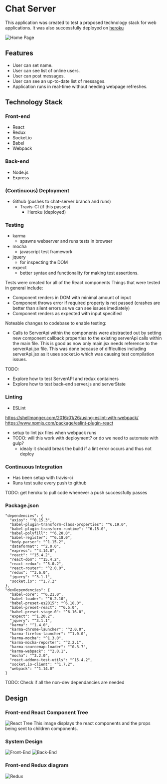 # Chat Server

This application was created to test a proposed technology stack for web applications.
It was also successfully deployed on [heroku](https://chat-server-t-rappos.herokuapp.com/#/?_k=32gzvg)

![Home Page](chat-server-images/home.PNG)

## Features
- User can set name.
- User can see list of online users.
- User can post messages.
- User can see an up-to-date list of messages.
- Application runs in real-time without needing webpage refreshes.

## Technology Stack

### Front-end
- React
- Redux
- Socket.io
- Babel
- Webpack

### Back-end
- Node.js
- Express

### (Continuous) Deployment
- Github (pushes to chat-server branch and runs)
  - Travis-CI (if this passes)
    - Heroku (deployed)

### Testing
- karma
  - spawns webserver and runs tests in browser
- mocha
  - javascript test framework
- jquery
  - for inspecting the DOM
- expect
  - better syntax and functionality for making test assertions.


Tests were created for all of the React components
Things that were tested in general include:
- Component renders in DOM with minimal amount of input
- Component throws error if required property is not passed (crashes are better than silent errors as we can see issues imediately)
- Component renders as expected with input specified

Noteable changes to codebase to enable testing:
- Calls to ServerApi within the components were abstracted out by setting new component callback properties to the existing serverApi calls within the main file. This is good as now only main.jsx needs reference to the serverApi.jsx file. This was done because of difficulties including serverApi.jsx as it uses socket.io which was causing test compilation issues.

TODO:
  - Explore how to test ServerAPI and redux containers
  - Explore how to test back-end server.js and serverState

### Linting
- ESLint

https://shellmonger.com/2016/01/26/using-eslint-with-webpack/
https://www.npmjs.com/package/eslint-plugin-react

- setup to lint jsx files when webpack runs
- TODO: will this work with deployment? or do we need to automate with gulp?
  - idealy it should break the build if a lint error occurs and thus not deploy


### Continuous Integration
- Has been setup with travis-ci
- Runs test suite every push to github

TODO: get heroku to pull code whenever a push successfully passes

### Package.json


```
"dependencies": {
  "axios": "^0.15.3",
  "babel-plugin-transform-class-properties": "^6.19.0",
  "babel-plugin-transform-runtime": "^6.15.0",
  "babel-polyfill": "^6.20.0",
  "babel-register": "^6.18.0",
  "body-parser": "^1.15.2",
  "dateformat": "^2.0.0",
  "express": "^4.14.0",
  "react": "^15.4.2",
  "react-dom": "^15.4.2",
  "react-redux": "^5.0.2",
  "react-router": "^2.0.0",
  "redux": "^3.6.0",
  "jquery": "^3.1.1",
  "socket.io": "^1.7.2"
},
"devDependencies": {
  "babel-core": "^6.21.0",
  "babel-loader": "^6.2.10",
  "babel-preset-es2015": "^6.18.0",
  "babel-preset-react": "^6.5.0",
  "babel-preset-stage-0": "^6.16.0",
  "expect": "^1.20.2",
  "jquery": "^3.1.1",
  "karma": "^1.4.0",
  "karma-chrome-launcher": "^2.0.0",
  "karma-firefox-launcher": "^1.0.0",
  "karma-mocha": "^1.3.0",
  "karma-mocha-reporter": "^2.2.1",
  "karma-sourcemap-loader": "^0.3.7",
  "karma-webpack": "^2.0.1",
  "mocha": "^3.2.0",
  "react-addons-test-utils": "^15.4.2",
  "socket.io-client": "^1.7.2",
  "webpack": "^1.14.0"
}
```
TODO: Check if all the non-dev dependancies are needed
## Design

### Front-end React Component Tree
![React Tree](chat-server-images/prop-tree.PNG)
This image displays the react components and the props being sent to children components.

### System Design
![Front-End](chat-server-images/front-end.PNG)
![Back-End](chat-server-images/back-end.PNG)

### Front-end Redux diagram
![Redux](chat-server-images/redux.PNG)
